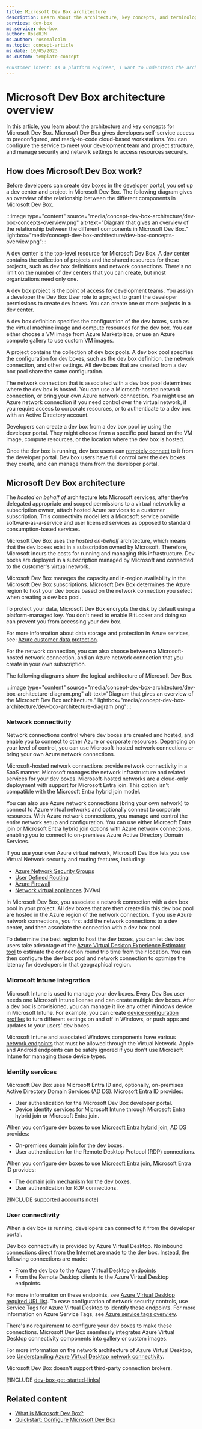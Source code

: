 ```yaml
---
title: Microsoft Dev Box architecture
description: Learn about the architecture, key concepts, and terminology for Microsoft Dev Box. Understand dev centers, dev boxes, dev box definitions, and dev box pools.
services: dev-box
ms.service: dev-box
author: RoseHJM
ms.author: rosemalcolm
ms.topic: concept-article
ms.date: 10/05/2023
ms.custom: template-concept

#Customer intent: As a platform engineer, I want to understand the architecture and key components of Microsoft Dev Box to effectively configure and manage cloud-based development environments for my team.
---
```


# Microsoft Dev Box architecture overview

In this article, you learn about the architecture and key concepts for Microsoft Dev Box. Microsoft Dev Box gives developers self-service access to preconfigured, and ready-to-code cloud-based workstations. You can configure the service to meet your development team and project structure, and manage security and network settings to access resources securely.

## How does Microsoft Dev Box work?

Before developers can create dev boxes in the developer portal, you set up a dev center and project in Microsoft Dev Box. The following diagram gives an overview of the relationship between the different components in Microsoft Dev Box.

:::image type="content" source="media/concept-dev-box-architecture/dev-box-concepts-overview.png" alt-text="Diagram that gives an overview of the relationship between the different components in Microsoft Dev Box." lightbox="media/concept-dev-box-architecture/dev-box-concepts-overview.png":::

A dev center is the top-level resource for Microsoft Dev Box. A dev center contains the collection of projects and the shared resources for these projects, such as dev box definitions and network connections. There's no limit on the number of dev centers that you can create, but most organizations need only one.

A dev box project is the point of access for development teams. You assign a developer the Dev Box User role to a project to grant the developer permissions to create dev boxes. You can create one or more projects in a dev center.

A dev box definition specifies the configuration of the dev boxes, such as the virtual machine image and compute resources for the dev box. You can either choose a VM image from Azure Marketplace, or use an Azure compute gallery to use custom VM images.

A project contains the collection of dev box pools. A dev box pool specifies the configuration for dev boxes, such as the dev box definition, the network connection, and other settings. All dev boxes that are created from a dev box pool share the same configuration.

The network connection that is associated with a dev box pool determines where the dev box is hosted. You can use a Microsoft-hosted network connection, or bring your own Azure network connection. You might use an Azure network connection if you need control over the virtual network, if you require access to corporate resources, or to authenticate to a dev box with an Active Directory account.

Developers can create a dev box from a dev box pool by using the developer portal. They might choose from a specific pool based on the VM image, compute resources, or the location where the dev box is hosted.

Once the dev box is running, dev box users can [remotely connect](#user-connectivity) to it from the developer portal. Dev box users have full control over the dev boxes they create, and can manage them from the developer portal. 

## Microsoft Dev Box architecture

The *hosted on behalf of* architecture lets Microsoft services, after they're delegated appropriate and scoped permissions to a virtual network by a subscription owner, attach hosted Azure services to a customer subscription. This connectivity model lets a Microsoft service provide software-as-a-service and user licensed services as opposed to standard consumption-based services.

Microsoft Dev Box uses the *hosted on-behalf* architecture, which means that the dev boxes exist in a subscription owned by Microsoft. Therefore, Microsoft incurs the costs for running and managing this infrastructure. Dev boxes are deployed in a subscription managed by Microsoft and connected to the customer's virtual network. 

Microsoft Dev Box manages the capacity and in-region availability in the Microsoft Dev Box subscriptions. Microsoft Dev Box determines the Azure region to host your dev boxes based on the network connection you select when creating a dev box pool.

To protect your data, Microsoft Dev Box encrypts the disk by default using a platform-managed key. You don't need to enable BitLocker and doing so can prevent you from accessing your dev box.

For more information about data storage and protection in Azure services, see: [Azure customer data protection](/azure/security/fundamentals/protection-customer-data). 

For the network connection, you can also choose between a Microsoft-hosted network connection, and an Azure network connection that you create in your own subscription.

The following diagrams show the logical architecture of Microsoft Dev Box.

:::image type="content" source="media/concept-dev-box-architecture/dev-box-architecture-diagram.png" alt-text="Diagram that gives an overview of the Microsoft Dev Box architecture." lightbox="media/concept-dev-box-architecture/dev-box-architecture-diagram.png":::

### Network connectivity

Network connections control where dev boxes are created and hosted, and enable you to connect to other Azure or corporate resources. Depending on your level of control, you can use Microsoft-hosted network connections or bring your own Azure network connections.

Microsoft-hosted network connections provide network connectivity in a SaaS manner. Microsoft manages the network infrastructure and related services for your dev boxes. Microsoft-hosted networks are a cloud-only deployment with support for Microsoft Entra join. This option isn't compatible with the Microsoft Entra hybrid join model.

You can also use Azure network connections (bring your own network) to connect to Azure virtual networks and optionally connect to corporate resources. With Azure network connections, you manage and control the entire network setup and configuration. You can use either Microsoft Entra join or Microsoft Entra hybrid join options with Azure network connections, enabling you to connect to on-premises Azure Active Directory Domain Services.

If you use your own Azure virtual network, Microsoft Dev Box lets you use Virtual Network security and routing features, including:

- [Azure Network Security Groups](/azure/virtual-network/network-security-groups-overview)
- [User Defined Routing](/azure/virtual-network/virtual-networks-udr-overview)
- [Azure Firewall](/azure/firewall/overview)
- [Network virtual appliances](https://azure.microsoft.com/blog/best-practices-to-consider-before-deploying-a-network-virtual-appliance/) (NVAs)

In Microsoft Dev Box, you associate a network connection with a dev box pool in your project. All dev boxes that are then created in this dev box pool are hosted in the Azure region of the network connection. If you use Azure network connections, you first add the network connections to a dev center, and then associate the connection with a dev box pool.

To determine the best region to host the dev boxes, you can let dev box users take advantage of the [Azure Virtual Desktop Experience Estimator tool](https://aka.ms/avd-estimator) to estimate the connection round trip time from their location. You can then configure the dev box pool and network connection to optimize the latency for developers in that geographical region.

### Microsoft Intune integration

Microsoft Intune is used to manage your dev boxes. Every Dev Box user needs one Microsoft Intune license and can create multiple dev boxes. After a dev box is provisioned, you can manage it like any other Windows device in Microsoft Intune. For example, you can create [device configuration profiles](/mem/intune/configuration/device-profiles) to turn different settings on and off in Windows, or push apps and updates to your users' dev boxes.

Microsoft Intune and associated Windows components have various [network endpoints](/mem/intune/fundamentals/intune-endpoints) that must be allowed through the Virtual Network. Apple and Android endpoints can be safely ignored if you don't use Microsoft Intune for managing those device types.

### Identity services

Microsoft Dev Box uses Microsoft Entra ID and, optionally, on-premises Active Directory Domain Services (AD DS). Microsoft Entra ID provides:

- User authentication for the Microsoft Dev Box developer portal.
- Device identity services for Microsoft Intune through Microsoft Entra hybrid join or Microsoft Entra join.

When you configure dev boxes to use [Microsoft Entra hybrid join](/azure/active-directory/devices/concept-azure-ad-join-hybrid), AD DS provides:

- On-premises domain join for the dev boxes.
- User authentication for the Remote Desktop Protocol (RDP) connections.

When you configure dev boxes to use [Microsoft Entra join](/azure/active-directory/devices/concept-azure-ad-join), Microsoft Entra ID provides:

- The domain join mechanism for the dev boxes.
- User authentication for RDP connections.

[!INCLUDE [supported accounts note](includes/note-supported-accounts.md)]

### User connectivity

When a dev box is running, developers can connect to it from the developer portal.

Dev box connectivity is provided by Azure Virtual Desktop. No inbound connections direct from the Internet are made to the dev box. Instead, the following connections are made:

- From the dev box to the Azure Virtual Desktop endpoints
- From the Remote Desktop clients to the Azure Virtual Desktop endpoints.

For more information on these endpoints, see [Azure Virtual Desktop required URL list](/azure/virtual-desktop/safe-url-list). To ease configuration of network security controls, use Service Tags for Azure Virtual Desktop to identify those endpoints. For more information on Azure Service Tags, see [Azure service tags overview](/azure/virtual-network/service-tags-overview).

There's no requirement to configure your dev boxes to make these connections. Microsoft Dev Box seamlessly integrates Azure Virtual Desktop connectivity components into gallery or custom images.

For more information on the network architecture of Azure Virtual Desktop, see [Understanding Azure Virtual Desktop network connectivity](/en-us/azure/virtual-desktop/network-connectivity).

Microsoft Dev Box doesn't support third-party connection brokers.

[!INCLUDE [dev-box-get-started-links](includes/dev-box-get-started-links.md)]

## Related content

- [What is Microsoft Dev Box?](overview-what-is-microsoft-dev-box.md)
- [Quickstart: Configure Microsoft Dev Box](quickstart-configure-dev-box-service.md)
